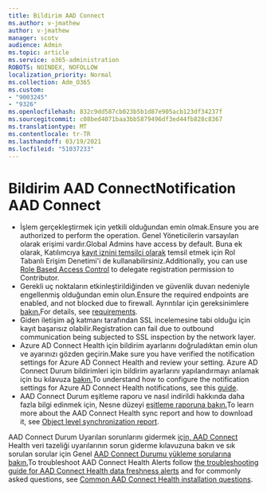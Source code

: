 ```yaml
---
title: Bildirim AAD Connect
ms.author: v-jmathew
author: v-jmathew
manager: scotv
audience: Admin
ms.topic: article
ms.service: o365-administration
ROBOTS: NOINDEX, NOFOLLOW
localization_priority: Normal
ms.collection: Adm_O365
ms.custom:
- "9003245"
- "9326"
ms.openlocfilehash: 832c9dd587cb023b5b1d87e905acb123df34237f
ms.sourcegitcommit: c08bed4071baa3bb5879496df3ed44fb828c8367
ms.translationtype: MT
ms.contentlocale: tr-TR
ms.lasthandoff: 03/19/2021
ms.locfileid: "51037233"
---
```

# <a name="notification-aad-connect"></a><span data-ttu-id="da936-102">Bildirim AAD Connect</span><span class="sxs-lookup"><span data-stu-id="da936-102">Notification AAD Connect</span></span>

- <span data-ttu-id="da936-103">İşlem gerçekleştirmek için yetkili olduğundan emin olmak.</span><span class="sxs-lookup"><span data-stu-id="da936-103">Ensure you are authorized to perform the operation.</span></span> <span data-ttu-id="da936-104">Genel Yöneticilerin varsayılan olarak erişimi vardır.</span><span class="sxs-lookup"><span data-stu-id="da936-104">Global Admins have access by default.</span></span> <span data-ttu-id="da936-105">Buna ek olarak, Katılımcıya [kayıt iznini temsilci olarak](https://docs.microsoft.com/azure/active-directory/connect-health/active-directory-aadconnect-health-operations) temsil etmek için Rol Tabanlı Erişim Denetimi'i de kullanabilirsiniz.</span><span class="sxs-lookup"><span data-stu-id="da936-105">Additionally, you can use [Role Based Access Control](https://docs.microsoft.com/azure/active-directory/connect-health/active-directory-aadconnect-health-operations) to delegate registration permission to Contributor.</span></span>
- <span data-ttu-id="da936-106">Gerekli uç noktaların etkinleştirildiğinden ve güvenlik duvarı nedeniyle engellenmiş olduğundan emin olun.</span><span class="sxs-lookup"><span data-stu-id="da936-106">Ensure the required endpoints are enabled, and not blocked due to firewall.</span></span> <span data-ttu-id="da936-107">Ayrıntılar için gereksinimlere [bakın.](https://docs.microsoft.com/azure/active-directory/hybrid/how-to-connect-health-agent-install)</span><span class="sxs-lookup"><span data-stu-id="da936-107">For details, see [requirements](https://docs.microsoft.com/azure/active-directory/hybrid/how-to-connect-health-agent-install).</span></span>
- <span data-ttu-id="da936-108">Giden iletişim ağ katmanı tarafından SSL incelemesine tabi olduğu için kayıt başarısız olabilir.</span><span class="sxs-lookup"><span data-stu-id="da936-108">Registration can fail due to outbound communication being subjected to SSL inspection by the network layer.</span></span>
- <span data-ttu-id="da936-109">Azure AD Connect Health için bildirim ayarlarını doğruladıktan emin olun ve ayarınızı gözden geçirin.</span><span class="sxs-lookup"><span data-stu-id="da936-109">Make sure you have verified the notification settings for Azure AD Connect Health and review your setting.</span></span> <span data-ttu-id="da936-110">Azure AD Connect Durum bildirimleri için bildirim ayarlarını yapılandırmayı anlamak için bu kılavuza [bakın.](https://docs.microsoft.com/azure/active-directory/hybrid/how-to-connect-health-operations)</span><span class="sxs-lookup"><span data-stu-id="da936-110">To understand how to configure the notification settings for Azure AD Connect Health notifications, see this [guide](https://docs.microsoft.com/azure/active-directory/hybrid/how-to-connect-health-operations).</span></span>
- <span data-ttu-id="da936-111">AAD Connect Durum eşitleme raporu ve nasıl indirildi hakkında daha fazla bilgi edinmek için, Nesne düzeyi [eşitleme raporuna bakın.](https://docs.microsoft.com/azure/active-directory/hybrid/how-to-connect-health-sync)</span><span class="sxs-lookup"><span data-stu-id="da936-111">To learn more about the AAD Connect Health sync report and how to download it, see [Object level synchronization report](https://docs.microsoft.com/azure/active-directory/hybrid/how-to-connect-health-sync).</span></span>

<span data-ttu-id="da936-112">AAD Connect Durum Uyarıları sorunlarını gidermek [için, AAD Connect](https://docs.microsoft.com/azure/active-directory/hybrid/how-to-connect-health-data-freshness) Health veri tazeliği uyarılarının sorun giderme kılavuzuna bakın ve sık sorulan sorular için Genel [AAD Connect Durumu yükleme sorularına bakın.](https://docs.microsoft.com/azure/active-directory/hybrid/reference-connect-health-faq)</span><span class="sxs-lookup"><span data-stu-id="da936-112">To troubleshoot AAD Connect Health Alerts follow [the troubleshooting guide for AAD Connect Health data freshness alerts](https://docs.microsoft.com/azure/active-directory/hybrid/how-to-connect-health-data-freshness) and for commonly asked questions, see [Common AAD Connect Health installation questions](https://docs.microsoft.com/azure/active-directory/hybrid/reference-connect-health-faq).</span></span>

